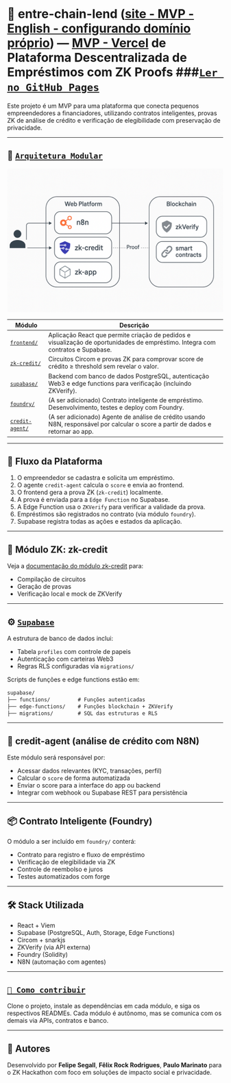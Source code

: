 # 🤝 entre-chain-lend ([site - MVP - English - configurando domínio próprio](https://zkfiannce.com.br)) — [MVP - Vercel](https://entre-chain-lend.vercel.app/) de Plataforma Descentralizada de Empréstimos com ZK Proofs ###[`Ler no GitHub Pages`](https://fsegall.github.io/the_lenders/)

Este projeto é um MVP para uma plataforma que conecta pequenos empreendedores a financiadores, utilizando contratos inteligentes, provas ZK de análise de crédito e verificação de elegibilidade com preservação de privacidade.

---

## 🧱 [`Arquitetura Modular`](Arquitetura_ChatGPT.png)

![`Arquitetura Modular`](Arquitetura_ChatGPT.png)

| Módulo             | Descrição |
|--------------------|-----------|
| [`frontend/`](README-frontend.md) | Aplicação React que permite criação de pedidos e visualização de oportunidades de empréstimo. Integra com contratos e Supabase. |
| [`zk-credit/`](README-zk-credit.md)      | Circuitos Circom e provas ZK para comprovar score de crédito ≥ threshold sem revelar o valor. |
| [`supabase/`](README-supabase.md)        | Backend com banco de dados PostgreSQL, autenticação Web3 e edge functions para verificação (incluindo ZKVerify). |
| [`foundry/`](README-foundry.md)         | (A ser adicionado) Contrato inteligente de empréstimo. Desenvolvimento, testes e deploy com Foundry. |
| [`credit-agent/`](README-credit-agent.md)    | (A ser adicionado) Agente de análise de crédito usando N8N, responsável por calcular o score a partir de dados e retornar ao app. |

---

## 🔁 Fluxo da Plataforma

1. O empreendedor se cadastra e solicita um empréstimo.
2. O agente `credit-agent` calcula o `score` e envia ao frontend.
3. O frontend gera a prova ZK (`zk-credit`) localmente.
4. A prova é enviada para a `Edge Function` no Supabase.
5. A Edge Function usa o `ZKVerify` para verificar a validade da prova.
6. Empréstimos são registrados no contrato (via módulo `foundry`).
7. Supabase registra todas as ações e estados da aplicação.

---

## 🧪 Módulo ZK: zk-credit

Veja a [documentação do módulo zk-credit](README-zk-credit.md) para:

- Compilação de circuitos
- Geração de provas
- Verificação local e mock de ZKVerify

---

## ⚙️ [`Supabase`](er_diagram.png)

A estrutura de banco de dados inclui:

- Tabela `profiles` com controle de papeis
- Autenticação com carteiras Web3
- Regras RLS configuradas via `migrations/`

Scripts de funções e edge functions estão em:
```
supabase/
├── functions/         # Funções autenticadas
├── edge-functions/    # Funções blockchain + ZKVerify
├── migrations/        # SQL das estruturas e RLS
```

---

## 🤖 credit-agent (análise de crédito com N8N)

Este módulo será responsável por:

- Acessar dados relevantes (KYC, transações, perfil)
- Calcular o `score` de forma automatizada
- Enviar o score para a interface do app ou backend
- Integrar com webhook ou Supabase REST para persistência

---

## 📦 Contrato Inteligente (Foundry)

O módulo a ser incluído em `foundry/` conterá:

- Contrato para registro e fluxo de empréstimo
- Verificação de elegibilidade via ZK
- Controle de reembolso e juros
- Testes automatizados com forge

---

## 🛠️ Stack Utilizada

- React + Viem
- Supabase (PostgreSQL, Auth, Storage, Edge Functions)
- Circom + snarkjs
- ZKVerify (via API externa)
- Foundry (Solidity)
- N8N (automação com agentes)

---

## [`🧪 Como contribuir`](roadmap.md)

Clone o projeto, instale as dependências em cada módulo, e siga os respectivos READMEs. Cada módulo é autônomo, mas se comunica com os demais via APIs, contratos e banco.

---

## 🧠 Autores

Desenvolvido por **Felipe Segall**, **Fêlix Rock Rodrigues**, **Paulo Marinato** para o ZK Hackathon com foco em soluções de impacto social e privacidade.
